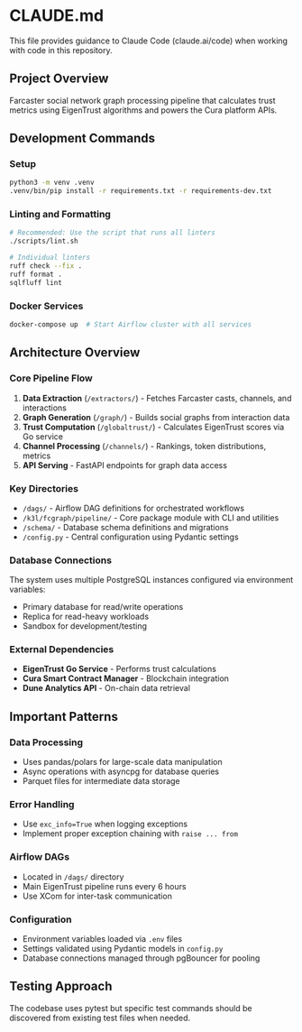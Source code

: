 # CLAUDE.md

This file provides guidance to Claude Code (claude.ai/code) when working with code in this repository.

## Project Overview

Farcaster social network graph processing pipeline that calculates trust metrics using EigenTrust algorithms and powers the Cura platform APIs.

## Development Commands

### Setup
```bash
python3 -m venv .venv
.venv/bin/pip install -r requirements.txt -r requirements-dev.txt
```

### Linting and Formatting
```bash
# Recommended: Use the script that runs all linters
./scripts/lint.sh

# Individual linters
ruff check --fix .
ruff format .
sqlfluff lint
```

### Docker Services
```bash
docker-compose up  # Start Airflow cluster with all services
```

## Architecture Overview

### Core Pipeline Flow
1. **Data Extraction** (`/extractors/`) - Fetches Farcaster casts, channels, and interactions
2. **Graph Generation** (`/graph/`) - Builds social graphs from interaction data
3. **Trust Computation** (`/globaltrust/`) - Calculates EigenTrust scores via Go service
4. **Channel Processing** (`/channels/`) - Rankings, token distributions, metrics
5. **API Serving** - FastAPI endpoints for graph data access

### Key Directories
- `/dags/` - Airflow DAG definitions for orchestrated workflows
- `/k3l/fcgraph/pipeline/` - Core package module with CLI and utilities
- `/schema/` - Database schema definitions and migrations
- `/config.py` - Central configuration using Pydantic settings

### Database Connections
The system uses multiple PostgreSQL instances configured via environment variables:
- Primary database for read/write operations
- Replica for read-heavy workloads
- Sandbox for development/testing

### External Dependencies
- **EigenTrust Go Service** - Performs trust calculations
- **Cura Smart Contract Manager** - Blockchain integration
- **Dune Analytics API** - On-chain data retrieval

## Important Patterns

### Data Processing
- Uses pandas/polars for large-scale data manipulation
- Async operations with asyncpg for database queries
- Parquet files for intermediate data storage

### Error Handling
- Use `exc_info=True` when logging exceptions
- Implement proper exception chaining with `raise ... from`

### Airflow DAGs
- Located in `/dags/` directory
- Main EigenTrust pipeline runs every 6 hours
- Use XCom for inter-task communication

### Configuration
- Environment variables loaded via `.env` files
- Settings validated using Pydantic models in `config.py`
- Database connections managed through pgBouncer for pooling

## Testing Approach
The codebase uses pytest but specific test commands should be discovered from existing test files when needed.